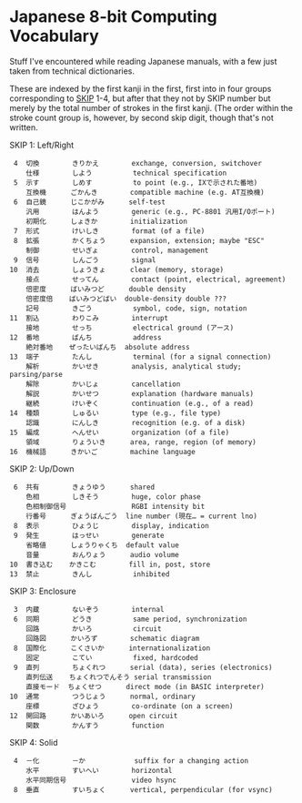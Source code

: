 Japanese 8-bit Computing Vocabulary
===================================

Stuff I've encountered while reading Japanese manuals, with a few just
taken from technical dictionaries.

These are indexed by the first kanji in the first, first into in four
groups corresponding to [SKIP] 1-4, but after that they not by SKIP number
but merely by the total number of strokes in the first kanji. (The order
within the stroke count group is, however, by second skip digit, though
that's not written.

SKIP 1: Left/Right

     4  切換        きりかえ        exchange, conversion, switchover
        仕様        しよう          technical specification
     5  示す        しめす          to point (e.g., IXで示された番地)
        互換機      ごかんき        compatible machine (e.g. AT互換機)
     6  自己鏡      じこかがみ      self-test
        汎用        はんよう        generic (e.g., PC-8801 汎用I/Oポート)
        初期化      しょきか        initialization
     7  形式        けいしき        format (of a file)
     8  拡張        かくちょう      expansion, extension; maybe "ESC"
        制御        せいぎょ        control, management
     9  信号        しんごう        signal
    10  消去        しょうきょ      clear (memory, storage)
        接点        せってん        contact (point, electrical, agreement)
        倍密度      ばいみつど      double density
        倍密度倍    ばいみつどばい  double-density double ???
        記号        きごう          symbol, code, sign, notation
    11  割込        わりこみ        interrupt
        接地        せっち          electrical ground (アース)
    12  番地        ばんち          address
        絶対番地    ぜったいばんち  absolute address
    13  端子        たんし          terminal (for a signal connection)
        解析        かいせき        analysis, analytical study; parsing/parse
        解除        かいじょ        cancellation
        解説        かいせつ        explanation (hardware manuals)
        継続        けいぞく        continuation (e.g., of a read)
    14  種類        しゅるい        type (e.g., file type)
        認識        にんしき        recognition (e.g. of a disk)
    15  編成        へんせい        organization (of a file)
        領域        りょういき      area, range, region (of memory)
    16  機械語      きかいご        machine language

SKIP 2: Up/Down

     6  共有        きょうゆう      shared
        色相        しきそう        huge, color phase
        色相制御信号                RGBI intensity bit
        行番号      ぎょうばんごう  line number (現在… = current lno)
     8  表示        ひょうじ        display, indication
     9  発生        はっせい        generate
        省略値      しょうりゃくち  default value
        音量        おんりょう      audio volume
    10  書き込む    かきこむ        fill in, post, store
    13  禁止        きんし          inhibited

SKIP 3: Enclosure

     3  内蔵        ないぞう        internal
     6  同期        どうき          same period, synchronization
        回路        かいろ          circuit
        回路図      かいろず        schematic diagram
     8  国際化      こくさいか      internationalization
        固定        こてい          fixed, hardcoded
     9  直列        ちょくれつ      serial (data), series (electronics)
        直列伝送    ちょくれつでんそう serial transmission
        直接モード  ちょくせつ      direct mode (in BASIC interpreter)
    10  通常        つうじょう      normal, ordinary
        座標        ざひょう        co-ordinate (on a screen)
    12  開回路      かいあいろ      open circuit
        関数        かんすう        function

SKIP 4: Solid

     4  －化        －か            suffix for a changing action
        水平        すいへい        horizontal
        水平同期信号                video hsync
     8  垂直        すいちょく      vertical, perpendicular (for vsync)



<!-------------------------------------------------------------------->
[SKIP]: https://en.wikipedia.org/wiki/Kodansha_Kanji_Learner%27s_Dictionary#SKIP
